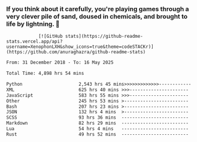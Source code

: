 ### If you think about it carefully, you're playing games through a very clever pile of sand, doused in chemicals, and brought to life by lightning.  👋



                [![GitHub stats](https://github-readme-stats.vercel.app/api?username=XenophonLXH&show_icons=true&theme=codeSTACKr)](https://github.com/anuraghazra/github-readme-stats)


<!--START_SECTION:waka-->

```txt
From: 31 December 2018 - To: 16 May 2025

Total Time: 4,898 hrs 54 mins

Python                     2,543 hrs 45 mins>>>>>>>>>>>>>------------   51.93 %
XML                        625 hrs 40 mins >>>----------------------   12.77 %
JavaScript                 583 hrs 55 mins >>>----------------------   11.92 %
Other                      245 hrs 53 mins >------------------------   05.02 %
Bash                       207 hrs 23 mins >------------------------   04.23 %
JSON                       132 hrs 4 mins  >------------------------   02.70 %
SCSS                       93 hrs 36 mins  -------------------------   01.91 %
Markdown                   82 hrs 29 mins  -------------------------   01.68 %
Lua                        54 hrs 4 mins   -------------------------   01.10 %
Rust                       49 hrs 52 mins  -------------------------   01.02 %
```

<!--END_SECTION:waka-->
